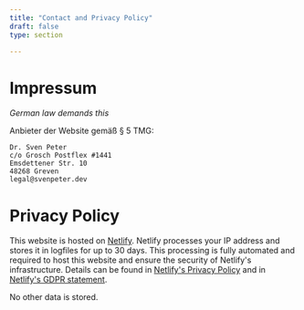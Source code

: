 ```yaml
---
title: "Contact and Privacy Policy"
draft: false
type: section

---
```


# Impressum 

*German law demands this*

Anbieter der Website gemäß § 5 TMG:

```
Dr. Sven Peter
c/o Grosch Postflex #1441
Emsdettener Str. 10
48268 Greven
legal@svenpeter.dev
```

# Privacy Policy

This website is hosted on [Netlify](https://www.netlify.com). Netlify processes your IP address and stores it in
logfiles for up to 30 days. This processing is fully automated and required to host this website and ensure the security
of Netlify's infrastructure. Details can be found in [Netlify's Privacy Policy](https://www.netlify.com/privacy/) and in
[Netlify's GDPR statement](https://www.netlify.com/gdpr/).

No other data is stored.
